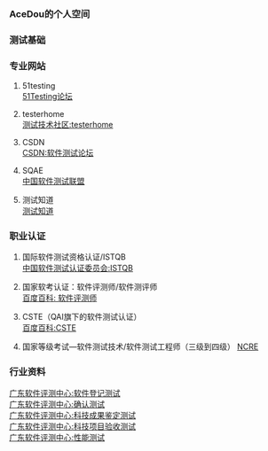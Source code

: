 ### AceDou的个人空间
### 测试基础

### 专业网站
1. 51testing  
[51Testing论坛](http://bbs.51testing.com/forum.php)  

1. testerhome   
[测试技术社区:testerhome](https://testerhome.com/)  

1. CSDN   
[CSDN:软件测试论坛](http://bbs.csdn.net/forums/SE_Quality/)

1. SQAE  
[中国软件测试联盟](http://www.51sqae.com/portal.php)  

1. 测试知道  
[测试知道](http://www.testtao.cn/)

### 职业认证
1. 国际软件测试资格认证/ISTQB  
[中国软件测试认证委员会:ISTQB](http://www.cstqb.cn/16/4/1797/show.html)  

1. 国家软考认证：软件评测师/软件测评师  
[百度百科: 软件评测师](https://baike.baidu.com/item/%E8%BD%AF%E4%BB%B6%E6%B5%8B%E8%AF%84%E5%B8%88/3921840?fr=aladdin)  

1. CSTE（QAI旗下的软件测试认证）  
[百度百科:CSTE](http://jingyan.baidu.com/album/a501d80cf430c2ec630f5e21.html?picindex=4)

1. 国家等级考试—软件测试技术/软件测试工程师（三级到四级）
[NCRE](https://baike.baidu.com/item/%E5%85%A8%E5%9B%BD%E8%AE%A1%E7%AE%97%E6%9C%BA%E7%AD%89%E7%BA%A7%E8%80%83%E8%AF%95/234078?fr=aladdin&fromid=7511207&fromtitle=NCRE)

### 行业资料

[广东软件评测中心:软件登记测试](http://www.gdstlab.com/conventional.php?id=11)  
[广东软件评测中心:确认测试](http://www.gdstlab.com/conventional.php?id=12)  
[广东软件评测中心:科技成果鉴定测试](http://www.gdstlab.com/conventional.php?id=13)  
[广东软件评测中心:科技项目验收测试](http://www.gdstlab.com/conventional.php?id=14)  
[广东软件评测中心:性能测试](http://www.gdstlab.com/conventional.php?id=15)  

